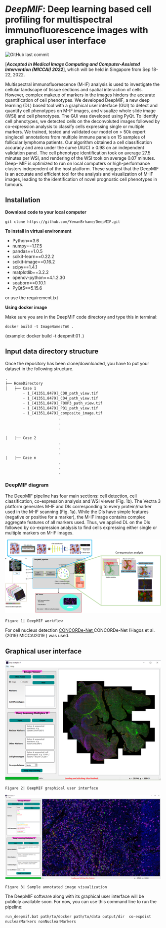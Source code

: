 # ***DeepMIF***: Deep learning based cell profiling for multispectral immunofluorescence images with graphical user interface

![GitHub last commit](https://img.shields.io/github/last-commit/YemanBrhane/DeepMIF-and-Whole-Slide-MIF-Viewer)

[***Accepted in Medical Image Computing and Computer-Assisted Intervention (MICCAI) 2022***], which will be held in Singapore from Sep 18-22, 2022. 

Multispectral immunofluorescence (M-IF) analysis is used to investigate the cellular landscape of tissue sections and spatial interaction of cells. However, complex makeup of markers in the images hinders the accurate quantification of cell phenotypes. We developed DeepMIF, a new deep learning (DL) based tool with a graphical user interface (GUI) to detect and quantify cell phenotypes on M-IF images, and visualize whole slide image (WSI) and cell phenotypes. The GUI was developed using PyQt. To identify cell phenotypes, we detected cells on the deconvoluted images followed by co-expression analysis to classify cells expressing single or multiple markers. We trained, tested and validated our model on > 50k expert singlecell annotations from multiple immune panels on 15 samples of follicular lymphoma patients. Our algorithm obtained a cell classification accuracy and area under the curve (AUC) ≥ 0.98 on an independent validation panel. The cell phenotype identification took on average 27.5 minutes per WSI, and rendering of the WSI took on average 0.07 minutes. Deep- MIF is optimized to run on local computers or high-performance clusters independent of the host platform. These suggest that the DeepMIF is an accurate and efficient tool for the analysis and visualization of M-IF images, leading to the identification of novel prognostic cell phenotypes in
tumours.



## Installation
**Download code to your local computer**
```
git clone https://github.com/YemanBrhane/DeepMIF.git
```
**To install in virtual environment**
- Python==3.6
- numpy==1.17.5
- pandas==1.0.5
- scikit-learn==0.22.2
- scikit-image==0.16.2
- scipy==1.4.1
- matplotlib==3.2.2
- opencv-python==4.1.2.30
- seaborn==0.10.1
- PyQt5==5.15.6

or use the requirement.txt

**Using docker image**

Make sure you are in the DeepMIF code directory and type this in terminal:
```
docker build -t ImageName:TAG .  
```
(example: docker build -t deepmif:01 .)


## Input data directory structure
Once the repository has been clone/downloaded, you have to put your dataset in the following structure.
```
.
├── HomeDirectory
│   ├── Case 1
        - 1_[41351,8479]_CD8_path_view.tif
        - 1_[41351,8479]_CD4_path_view.tif
        - 1_[41351,8479]_FOXP3_path_view.tif
        - 1_[41351,8479]_PD1_path_view.tif
        - 1_[41351,8479]_composite_image.tif
                        .
                        .
                        .

│   |── Case 2    
                        .
                        .
                        .                                                                                                              
|   |── Case n
                        .
                        .
                        .
```
### DeepMIF diagram

The DeepMIF pipeline has four main sections: cell detection, cell classification,
co-expression analysis and WSI viewer (Fig. 1b). The Vectra 3 platform generates
M-IF and DIs corresponding to every protein/marker used in the M-IF
scanning (Fig. 1a). While the DIs have simple features (negative or positive for
a marker), the M-IF image contains complex aggregate features of all markers
used. Thus, we applied DL on the DIs followed by co-expression analysis to find
cells expressing either single or multiple markers on M-IF images.


![PIPELINE](images/whole_pipeline.png)
```
Figure 1| DeepMIF workflow
```
For cell nucleus detection  <a href="https://link.springer.com/chapter/10.1007/978-3-030-32239-7_74"> CONCORDe-Net </a> CONCORDe-Net (Hagos et al. (2019) MICCAI2019 ) was used. 


## Graphical user interface
![DeepMIF GUI](images/guiimage.PNG)
```
Figure 2| DeepMIF graphical user interface
```

![DeepMIF GUI](images/gui3.PNG)

```
Figure 3| Sample annotated image visualization
```
The DeepMIF software along with its graphical user interface will be publicly available soon. For now, you can use this command line to run the pipeline:

```
run_deepmif.bat path/to/docker path/to/data output/dir  co-expdist nuclearMarkers nonNuclearMarkers
```